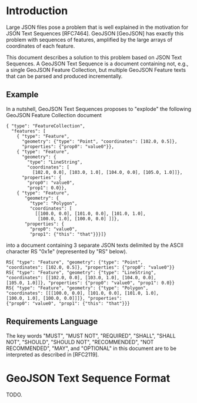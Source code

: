 # Introduction

Large JSON files pose a problem that is well explained in the motivation
for JSON Text Sequences [RFC7464]. GeoJSON [GeoJSON] has exactly this
problem with sequences of features, amplified by the large arrays of
coordinates of each feature.

This document describes a solution to this problem based on JSON Text
Sequences. A GeoJSON Text Sequence is a document containing not, e.g.,
a single GeoJSON Feature Collection, but multiple GeoJSON Feature texts
that can be parsed and produced incrementally.

## Example

In a nutshell, GeoJSON Text Sequences proposes to "explode" the
following GeoJSON Feature Collection document

    { "type": "FeatureCollection",
      "features": [
        { "type": "Feature",
          "geometry": {"type": "Point", "coordinates": [102.0, 0.5]},
          "properties": {"prop0": "value0"}},
        { "type": "Feature",
          "geometry": {
            "type": "LineString",
            "coordinates": [
              [102.0, 0.0], [103.0, 1.0], [104.0, 0.0], [105.0, 1.0]]},
          "properties": {
            "prop0": "value0",
            "prop1": 0.0}},
        { "type": "Feature",
           "geometry": {
             "type": "Polygon",
             "coordinates": [
               [[100.0, 0.0], [101.0, 0.0], [101.0, 1.0],
                [100.0, 1.0], [100.0, 0.0] ]]},
           "properties": {
             "prop0": "value0",
             "prop1": {"this": "that"}}}]}

into a document containing 3 separate JSON texts delimited by the ASCII
character RS "0x1e" (represented by "RS" below).

    RS{ "type": "Feature", "geometry": {"type": "Point",
    "coordinates": [102.0, 0.5]}, "properties": {"prop0": "value0"}}
    RS{ "type": "Feature", "geometry": {"type": "LineString",
    "coordinates": [[102.0, 0.0], [103.0, 1.0], [104.0, 0.0],
    [105.0, 1.0]]}, "properties": {"prop0": "value0", "prop1": 0.0}}
    RS{ "type": "Feature", "geometry": {"type": "Polygon",
    "coordinates": [[[100.0, 0.0], [101.0, 0.0], [101.0, 1.0],
    [100.0, 1.0], [100.0, 0.0]]]}, "properties":
    {"prop0": "value0", "prop1": {"this": "that"}}}

## Requirements Language

The key words "MUST", "MUST NOT", "REQUIRED", "SHALL", "SHALL NOT",
"SHOULD", "SHOULD NOT", "RECOMMENDED", "NOT RECOMMENDED", "MAY", and
"OPTIONAL" in this document are to be interpreted as described in
[RFC2119].

# GeoJSON Text Sequence Format

TODO.
